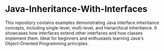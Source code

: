 # Java-Inheritance-With-Interfaces
This repository contains examples demonstrating Java interface inheritance concepts, including single-level, multi-level, and hierarchical inheritance. It showcases how interfaces extend other interfaces and how classes implement them. Ideal for beginners and enthusiasts learning Java's Object-Oriented Programming principles.
